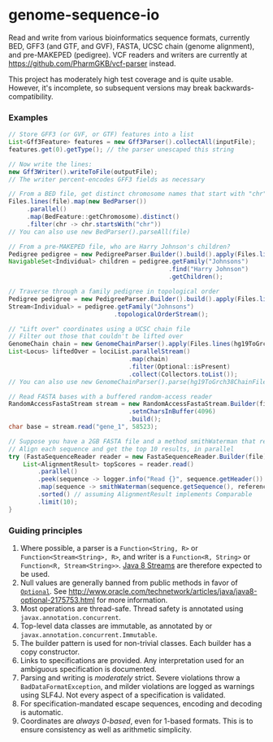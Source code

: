 # genome-sequence-io
Read and write from various bioinformatics sequence formats, currently BED, GFF3 (and GTF, and GVF), FASTA, UCSC chain (genome alignment), and pre-MAKEPED (pedigree). VCF readers and writers are currently at https://github.com/PharmGKB/vcf-parser instead.

This project has moderately high test coverage and is quite usable. However, it's incomplete, so subsequent versions may break backwards-compatibility.

### Examples

```java
// Store GFF3 (or GVF, or GTF) features into a list
List<Gff3Feature> features = new Gff3Parser().collectAll(inputFile);
features.get(0).getType(); // the parser unescaped this string

// Now write the lines:
new Gff3Writer().writeToFile(outputFile); 
// The writer percent-encodes GFF3 fields as necessary
```

```java
// From a BED file, get distinct chromosome names that start with "chr", in parallel
Files.lines(file).map(new BedParser())
     .parallel()
     .map(BedFeature::getChromosome).distinct()
     .filter(chr -> chr.startsWith("chr"))
// You can also use new BedParser().parseAll(file)
```

```java
// From a pre-MAKEPED file, who are Harry Johnson's children?
Pedigree pedigree = new PedigreeParser.Builder().build().apply(Files.lines(file));
NavigableSet<Individual> children = pedigree.getFamily("Johnsons")
                                            .find("Harry Johnson")
                                            .getChildren();
```

```java
// Traverse through a family pedigree in topological order
Pedigree pedigree = new PedigreeParser.Builder().build().apply(Files.lines(file));
Stream<Individual> = pedigree.getFamily("Johnsons")
                             .topologicalOrderStream();
```

```java
// "Lift over" coordinates using a UCSC chain file
// Filter out those that couldn't be lifted over
GenomeChain chain = new GenomeChainParser().apply(Files.lines(hg19ToGrch38ChainFile));
List<Locus> liftedOver = lociList.parallelStream()
                                 .map(chain)
                                 .filter(Optional::isPresent)
                                 .collect(Collectors.toList());
// You can also use new GenomeChainParser().parse(hg19ToGrch38ChainFile)
```

```java
// Read FASTA bases with a buffered random-access reader
RandomAccessFastaStream stream = new RandomAccessFastaStream.Builder(file)
                                 .setnCharsInBuffer(4096)
                                 .build();
char base = stream.read("gene_1", 58523);
```

```java
// Suppose you have a 2GB FASTA file and a method smithWaterman that returns AlignmentResults
// Align each sequence and get the top 10 results, in parallel
try (FastaSequenceReader reader = new FastaSequenceReader.Builder(file).allowComments().build()) {
    List<AlignmentResult> topScores = reader.read()
        .parallel()
        .peek(sequence -> logger.info("Read {}", sequence.getHeader())
        .map(sequence -> smithWaterman(sequence.getSequence(), reference))
        .sorted() // assuming AlignmentResult implements Comparable
        .limit(10);
}
```


### Guiding principles
  1. Where possible, a parser is a `Function<String, R>` or `Function<Stream<String>, R>`, and writer is a `Function<R, String>` or  `Function<R, Stream<String>>`. [Java 8 Streams](http://www.oracle.com/technetwork/articles/java/ma14-java-se-8-streams-2177646.html) are therefore expected to be used.
  2. Null values are generally banned from public methods in favor of [`Optional`](https://docs.oracle.com/javase/8/docs/api/java/util/Optional.html). See http://www.oracle.com/technetwork/articles/java/java8-optional-2175753.html for more information.
  3. Most operations are thread-safe. Thread safety is annotated using `javax.annotation.concurrent`.
  4. Top-level data classes are immutable, as annotated by  or `javax.annotation.concurrent.Immutable`.
  5. The builder pattern is used for non-trivial classes. Each builder has a copy constructor.
  6. Links to specifications are provided. Any interpretation used for an ambiguous specification is documented.
  7. Parsing and writing is _moderately_ strict. Severe violations throw a `BadDataFormatException`, and milder violations are logged as warnings using SLF4J. Not every aspect of a specification is validated.
  8. For specification-mandated escape sequences, encoding and decoding is automatic.
  9. Coordinates are _always 0-based_, even for 1-based formats. This is to ensure consistency as well as arithmetic simplicity.
  